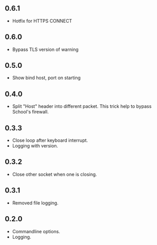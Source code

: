 0.6.1
-----

- Hotfix for HTTPS CONNECT


0.6.0
-----

- Bypass TLS version of warning


0.5.0
-----

- Show bind host, port on starting

0.4.0
-----

- Split "Host" header into different packet.
  This trick help to bypass School's firewall.


0.3.3
-----

- Close loop after keyboard interrupt.
- Logging with version.


0.3.2
-----

- Close other socket when one is closing.


0.3.1
-----

- Removed file logging.


0.2.0
-----

- Commandline options.
- Logging.

